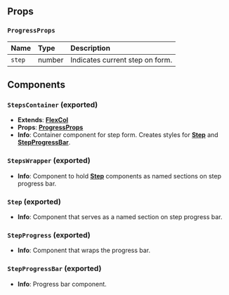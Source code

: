 ## Props

### `ProgressProps`

| Name | Type | Description                                                          |
| :--- | :--- | :------------------------------------------------------------------- |
| `step` | number | Indicates current step on form.

## Components

### `StepsContainer` (exported)
- **Extends**: [**FlexCol**](/docs/dev-docs/frontend/components/atoms/Layout#flexcol-exported)
- **Props**: [**ProgressProps**](/docs/dev-docs/frontend/components/atoms/Progress#progressprops)
- **Info**: Container component for step form. Creates styles for [**Step**](/docs/dev-docs/frontend/components/atoms/Progress#step-exported) and [**StepProgressBar**](/docs/dev-docs/frontend/components/atoms/Progress#stepprogressbar-exported).

### `StepsWrapper` (exported)
- **Info**: Component to hold [**Step**](/docs/dev-docs/frontend/components/atoms/Progress#step-exported) components as named sections on step progress bar.

### `Step` (exported)
- **Info**: Component that serves as a named section on step progress bar.

### `StepProgress` (exported)
- **Info**: Component that wraps the progress bar.

### `StepProgressBar` (exported)
- **Info**: Progress bar component.